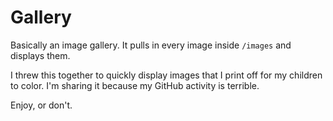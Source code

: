 # Gallery

Basically an image gallery. It pulls in every image inside `/images` and displays them.

I threw this together to quickly display images that I print off for my children to color. I'm sharing it because my GitHub activity is terrible.

Enjoy, or don't.